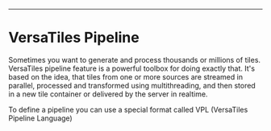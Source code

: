 ---
# VersaTiles Pipeline

Sometimes you want to generate and process thousands or millions of tiles. VersaTiles pipeline feature is a powerful toolbox for doing exactly that. It's based on the idea, that tiles from one or more sources are streamed in parallel, processed and transformed using multithreading, and then stored in a new tile container or delivered by the server in realtime.

To define a pipeline you can use a special format called VPL (VersaTiles Pipeline Language)
